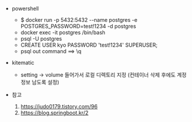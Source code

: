 * powershell 
    * $ docker run -p 5432:5432 --name postgres -e POSTGRES_PASSWORD=test!1234 -d postgres
    * docker exec -it postgres /bin/bash
    * psql -U postgres
    * CREATE USER kyo PASSWORD 'test!1234' SUPERUSER;
    * psql out command ==> \q

* kitematic
    * setting -> volume 들어가서 로컬 디렉토리 지정 (컨테이너 삭제 후에도 계정 정보 남도록 설정)


* 참고 
    1. https://judo0179.tistory.com/96
    2. https://blog.springboot.kr/2
